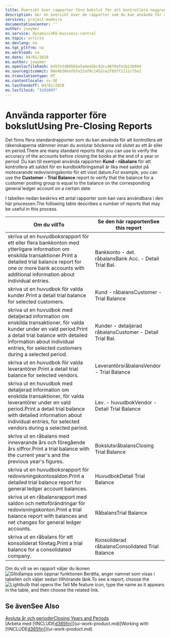 ```yaml
---
title: Översikt över rapporter före bokslut för att kontrollera noggrannheten för kontot | Microsoft Docs
description: Ger en översikt över de rapporter som du kan använda för att kontrollera att räkenskaperna stämmer innan du avslutar böckerna vid slutet av ett år eller en period.
services: project-madeira
documentationcenter: ''
author: jswymer
ms.service: dynamics365-business-central
ms.topic: article
ms.devlang: na
ms.tgt_pltfrm: na
ms.workload: na
ms.date: 04/01/2020
ms.author: jswymer
ms.openlocfilehash: b45fe3d89502e5a4e42bc43cc4679afe1b13699d
ms.sourcegitcommit: 88e4b30eaf6fa32af0c1452ce2f85ff1111c75e2
ms.translationtype: HT
ms.contentlocale: sv-SE
ms.lasthandoff: 04/01/2020
ms.locfileid: "3191697"
---
```

# <a name="using-pre-closing-reports"></a><span data-ttu-id="10ad4-103">Använda rapporter före bokslut</span><span class="sxs-lookup"><span data-stu-id="10ad4-103">Using Pre-Closing Reports</span></span>
<span data-ttu-id="10ad4-104">Det finns flera standardrapporter som du kan använda för att kontrollera att räkenskaperna stämmer innan du avslutar böckerna vid slutet av ett år eller en period.</span><span class="sxs-lookup"><span data-stu-id="10ad4-104">There are many standard reports that you can use to verify the accuracy of the accounts before closing the books at the end of a year or period.</span></span> <span data-ttu-id="10ad4-105">Du kan till exempel använda rapporten **Kund - råbalans** för att kontrollera att saldot för en kundbokföringsmall är lika med saldot på motsvarande redovisningskonto för ett visst datum.</span><span class="sxs-lookup"><span data-stu-id="10ad4-105">For example, you can use the **Customer - Trial Balance** report to verify that the balance for a customer posting group is equal to the balance on the corresponding general ledger account on a certain date.</span></span>

<span data-ttu-id="10ad4-106">I tabellen nedan beskrivs ett antal rapporter som kan vara användbara i den här processen.</span><span class="sxs-lookup"><span data-stu-id="10ad4-106">The following table describes a number of reports that may be useful in this process.</span></span>

| <span data-ttu-id="10ad4-107">Om du vill</span><span class="sxs-lookup"><span data-stu-id="10ad4-107">To</span></span> | <span data-ttu-id="10ad4-108">Se den här rapporten</span><span class="sxs-lookup"><span data-stu-id="10ad4-108">See this report</span></span> |
| --- | --- |
| <span data-ttu-id="10ad4-109">skriva ut en huvudboksrapport för ett eller flera bankkonton med ytterligare information om enskilda transaktioner.</span><span class="sxs-lookup"><span data-stu-id="10ad4-109">Print a detailed trial balance report for one or more bank accounts with additional information about individual entries.</span></span> |<span data-ttu-id="10ad4-110">Bankkonto - det. råbalans</span><span class="sxs-lookup"><span data-stu-id="10ad4-110">Bank Acc. - Detail Trial Bal.</span></span> |
| <span data-ttu-id="10ad4-111">skriva ut en huvudbok för valda kunder.</span><span class="sxs-lookup"><span data-stu-id="10ad4-111">Print a detail trial balance for selected customers.</span></span> |<span data-ttu-id="10ad4-112">Kund - råbalans</span><span class="sxs-lookup"><span data-stu-id="10ad4-112">Customer - Trial Balance</span></span> |
| <span data-ttu-id="10ad4-113">skriva ut en huvudbok med detaljerad information om enskilda transaktioner, för valda kunder under en vald period.</span><span class="sxs-lookup"><span data-stu-id="10ad4-113">Print a detail trial balance with detailed information about individual entries, for selected customers during a selected period.</span></span> |<span data-ttu-id="10ad4-114">Kunder - detaljerad råbalans</span><span class="sxs-lookup"><span data-stu-id="10ad4-114">Customer - Detail Trial Bal.</span></span> |
| <span data-ttu-id="10ad4-115">skriva ut en huvudbok för valda leverantörer.</span><span class="sxs-lookup"><span data-stu-id="10ad4-115">Print a detail trial balance for selected vendors.</span></span> |<span data-ttu-id="10ad4-116">Leverantörsråbalans</span><span class="sxs-lookup"><span data-stu-id="10ad4-116">Vendor - Trial Balance</span></span> |
| <span data-ttu-id="10ad4-117">skriva ut en huvudbok med detaljerad information om enskilda transaktioner, för valda leverantörer under en vald period.</span><span class="sxs-lookup"><span data-stu-id="10ad4-117">Print a detail trial balance with detailed information about individual entries, for selected vendors during a selected period.</span></span> |<span data-ttu-id="10ad4-118">Lev. - huvudbok</span><span class="sxs-lookup"><span data-stu-id="10ad4-118">Vendor - Detail Trial Balance</span></span> |
| <span data-ttu-id="10ad4-119">skriva ut en råbalans med innevarande års och föregående års siffror.</span><span class="sxs-lookup"><span data-stu-id="10ad4-119">Print a trial balance with the current year's and the previous year's figures.</span></span> |<span data-ttu-id="10ad4-120">Bokslutsråbalans</span><span class="sxs-lookup"><span data-stu-id="10ad4-120">Closing Trial Balance</span></span> |
| <span data-ttu-id="10ad4-121">skriva ut en huvudboksrapport för redovisningskontosaldon.</span><span class="sxs-lookup"><span data-stu-id="10ad4-121">Print a detailed trial balance report for general ledger account balances.</span></span> |<span data-ttu-id="10ad4-122">Huvudbok</span><span class="sxs-lookup"><span data-stu-id="10ad4-122">Detail Trial Balance</span></span> |
| <span data-ttu-id="10ad4-123">skriva ut en råbalansrapport med saldon och nettoförändringar för redovisningskonton.</span><span class="sxs-lookup"><span data-stu-id="10ad4-123">Print a trial balance report with balances and net changes for general ledger accounts.</span></span> |<span data-ttu-id="10ad4-124">Råbalans</span><span class="sxs-lookup"><span data-stu-id="10ad4-124">Trial Balance</span></span> |
| <span data-ttu-id="10ad4-125">skriva ut en råbalans för ett konsoliderat företag.</span><span class="sxs-lookup"><span data-stu-id="10ad4-125">Print a trial balance for a consolidated company.</span></span> |<span data-ttu-id="10ad4-126">Konsoliderad råbalans</span><span class="sxs-lookup"><span data-stu-id="10ad4-126">Consolidated Trial Balance</span></span> |

<span data-ttu-id="10ad4-127">Om du vill se en rapport väljer du ikonen ![Glödlampa som öppnar funktionen Berätta](media/ui-search/search_small.png "Berätta vad du vill göra"), anger namnet som visas i tabellen och väljer sedan tillhörande länk.</span><span class="sxs-lookup"><span data-stu-id="10ad4-127">To see a report, choose the ![Lightbulb that opens the Tell Me feature](media/ui-search/search_small.png "Tell me what you want to do") icon, type the name as it appears in the table, and then choose the related link.</span></span>

## <a name="see-also"></a><span data-ttu-id="10ad4-128">Se även</span><span class="sxs-lookup"><span data-stu-id="10ad4-128">See Also</span></span>
[<span data-ttu-id="10ad4-129">Avsluta år och perioder</span><span class="sxs-lookup"><span data-stu-id="10ad4-129">Closing Years and Periods</span></span>](year-close-years-periods.md)  
<span data-ttu-id="10ad4-130">[Arbeta med [!INCLUDE[d365fin](includes/d365fin_md.md)]](ui-work-product.md)</span><span class="sxs-lookup"><span data-stu-id="10ad4-130">[Working with [!INCLUDE[d365fin](includes/d365fin_md.md)]](ui-work-product.md)</span></span>

